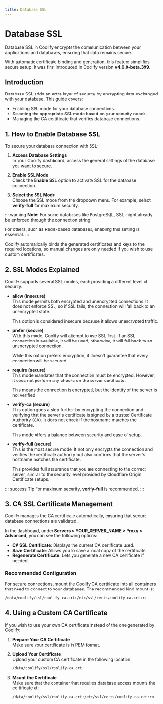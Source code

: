 ```yaml
---
title: Database SSL
---
```


# Database SSL  <Badge type="warning" text="^v4.0.0-beta.399" />
Database SSL in Coolify encrypts the communication between your applications and databases, ensuring that data remains secure. 

With automatic certificate binding and generation, this feature simplifies secure setup. It was first introduced in Coolify version **v4.0.0-beta.399**.


## Introduction
Database SSL adds an extra layer of security by encrypting data exchanged with your database. This guide covers:
- Enabling SSL mode for your database connections.
- Selecting the appropriate SSL mode based on your security needs.
- Managing the CA certificate that verifies database connections.


## 1. How to Enable Database SSL
To secure your database connection with SSL:

1. **Access Database Settings**  
   In your Coolify dashboard, access the general settings of the database you want to secure.
   <ZoomableImage src="/docs/images/database/ssl/1.webp" />

2. **Enable SSL Mode**  
   Check the **Enable SSL** option to activate SSL for the database connection.
   <ZoomableImage src="/docs/images/database/ssl/2.webp" />

3. **Select the SSL Mode**  
   Choose the SSL mode from the dropdown menu. For example, select **verify-full** for maximum security.  
   <ZoomableImage src="/docs/images/database/ssl/3.webp" />


::: warning **Note:** 
For some databases like PostgreSQL, SSL might already be enforced through the connection string. 

For others, such as Redis-based databases, enabling this setting is essential.
:::

Coolify automatically binds the generated certificates and keys to the required locations, so manual changes are only needed if you wish to use custom certificates.


## 2. SSL Modes Explained
Coolify supports several SSL modes, each providing a different level of security:
<ZoomableImage src="/docs/images/database/ssl/4.webp" />

- **allow (insecure)**  
  This mode permits both encrypted and unencrypted connections. It does not enforce SSL, so if SSL fails, the connection will fall back to an unencrypted state. 
  
  This option is considered insecure because it allows unencrypted traffic.

- **prefer (secure)**  
  With this mode, Coolify will attempt to use SSL first. If an SSL connection is available, it will be used, otherwise, it will fall back to an unencrypted connection. 
  
  While this option prefers encryption, it doesn’t guarantee that every connection will be secured.

- **require (secure)**  
  This mode mandates that the connection must be encrypted. However, it does not perform any checks on the server certificate. 
  
  This means the connection is encrypted, but the identity of the server is not verified.

- **verify-ca (secure)**  
  This option goes a step further by encrypting the connection and verifying that the server's certificate is signed by a trusted Certificate Authority (CA). It does not check if the hostname matches the certificate. 
  
  This mode offers a balance between security and ease of setup.

- **verify-full (secure)**  
  This is the most secure mode. It not only encrypts the connection and verifies the certificate authority but also confirms that the server’s hostname matches the certificate. 
  
  This provides full assurance that you are connecting to the correct server, similar to the security level provided by Cloudflare Origin Certificate setups.

::: success Tip
For maximum security, **verify-full** is recommended.
:::


## 3. CA SSL Certificate Management
Coolify manages the CA certificate automatically, ensuring that secure database connections are validated. 

In the dashboard, under **Servers > YOUR_SERVER_NAME > Proxy > Advanced**, you can see the following options:
<ZoomableImage src="/docs/images/database/ssl/5.webp" />

- **CA SSL Certificate**: Displays the current CA certificate used.
- **Save Certificate**: Allows you to save a local copy of the certificate.
- **Regenerate Certificate**: Lets you generate a new CA certificate if needed.


### Recommended Configuration
For secure connections, mount the Coolify CA certificate into all containers that need to connect to your databases. The recommended bind mount is:

```sh
/data/coolify/ssl/coolify-ca.crt:/etc/ssl/certs/coolify-ca.crt:ro
```


## 4. Using a Custom CA Certificate
If you wish to use your own CA certificate instead of the one generated by Coolify:

1. **Prepare Your CA Certificate**  
   Make sure your certificate is in PEM format.

2. **Upload Your Certificate**  
   Upload your custom CA certificate in the following location:
   ```sh
   /data/coolify/ssl/coolify-ca.crt
   ```

3. **Mount the Certificate**  
   Make sure that the container that requires database access mounts the certificate at:
   ```sh
   /data/coolify/ssl/coolify-ca.crt:/etc/ssl/certs/coolify-ca.crt:ro
   ```